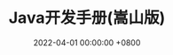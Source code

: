 ---
layout: post
title:  "Java开发手册(嵩山版)"
date:   2022-04-01 00:00:00 +0800
category: java
cover: /images/JavaKFSC(SSB).png
book: /books/JavaKFSC(SSB).pdf
---